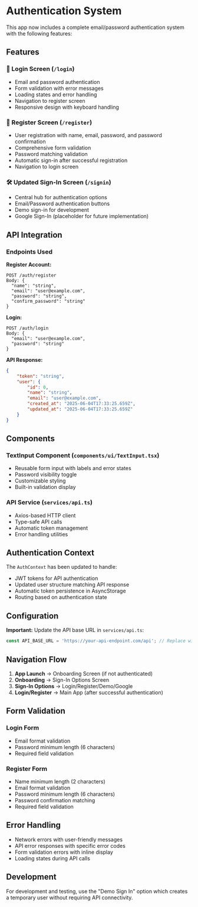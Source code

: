 # Authentication System

This app now includes a complete email/password authentication system with the following features:

## Features

### 🔐 Login Screen (`/login`)

- Email and password authentication
- Form validation with error messages
- Loading states and error handling
- Navigation to register screen
- Responsive design with keyboard handling

### 📝 Register Screen (`/register`)

- User registration with name, email, password, and password confirmation
- Comprehensive form validation
- Password matching validation
- Automatic sign-in after successful registration
- Navigation to login screen

### 🛠 Updated Sign-In Screen (`/signin`)

- Central hub for authentication options
- Email/Password authentication buttons
- Demo sign-in for development
- Google Sign-In (placeholder for future implementation)

## API Integration

### Endpoints Used

**Register Account:**

```
POST /auth/register
Body: {
  "name": "string",
  "email": "user@example.com",
  "password": "string",
  "confirm_password": "string"
}
```

**Login:**

```
POST /auth/login
Body: {
  "email": "user@example.com",
  "password": "string"
}
```

**API Response:**

```json
{
	"token": "string",
	"user": {
		"id": 0,
		"name": "string",
		"email": "user@example.com",
		"created_at": "2025-06-04T17:33:25.659Z",
		"updated_at": "2025-06-04T17:33:25.659Z"
	}
}
```

## Components

### TextInput Component (`components/ui/TextInput.tsx`)

- Reusable form input with labels and error states
- Password visibility toggle
- Customizable styling
- Built-in validation display

### API Service (`services/api.ts`)

- Axios-based HTTP client
- Type-safe API calls
- Automatic token management
- Error handling utilities

## Authentication Context

The `AuthContext` has been updated to handle:

- JWT tokens for API authentication
- Updated user structure matching API response
- Automatic token persistence in AsyncStorage
- Routing based on authentication state

## Configuration

**Important:** Update the API base URL in `services/api.ts`:

```typescript
const API_BASE_URL = 'https://your-api-endpoint.com/api'; // Replace with your actual API URL
```

## Navigation Flow

1. **App Launch** → Onboarding Screen (if not authenticated)
2. **Onboarding** → Sign-In Options Screen
3. **Sign-In Options** → Login/Register/Demo/Google
4. **Login/Register** → Main App (after successful authentication)

## Form Validation

### Login Form

- Email format validation
- Password minimum length (6 characters)
- Required field validation

### Register Form

- Name minimum length (2 characters)
- Email format validation
- Password minimum length (6 characters)
- Password confirmation matching
- Required field validation

## Error Handling

- Network errors with user-friendly messages
- API error responses with specific error codes
- Form validation errors with inline display
- Loading states during API calls

## Development

For development and testing, use the "Demo Sign In" option which creates a temporary user without requiring API connectivity.
